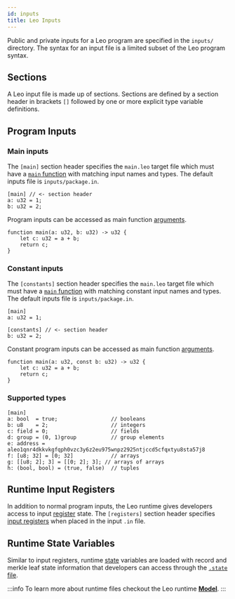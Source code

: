 ```yaml
---
id: inputs
title: Leo Inputs
---
```


Public and private inputs for a Leo program are specified in the `inputs/` directory. 
The syntax for an input file is a limited subset of the Leo program syntax. 

## Sections
A Leo input file is made up of sections. Sections are defined by a section header in brackets `[]` followed by one or 
more explicit type variable definitions. 

## Program Inputs

### Main inputs
The `[main]` section header specifies the `main.leo` target file which must have a [`main` function](07_functions.md#main-function-inputs) with matching input names and types.
The default inputs file is `inputs/package.in`. 

```leo title="inputs/package.in"
[main] // <- section header
a: u32 = 1;
b: u32 = 2;
```

Program inputs can be accessed as main function [arguments](07_functions.md#arguments).

```leo title="src/main.leo"
function main(a: u32, b: u32) -> u32 {
    let c: u32 = a + b;
    return c;
}
```

### Constant inputs

The `[constants]` section header specifies the `main.leo` target file which must have a [`main` function](07_functions.md#main-function-inputs) with matching constant input names and types.
The default inputs file is `inputs/package.in`.

```leo title="inputs/package.in"
[main]
a: u32 = 1;

[constants] // <- section header
b: u32 = 2;
```

Constant program inputs can be accessed as main function [arguments](07_functions.md#arguments).

```leo title="src/main.leo"
function main(a: u32, const b: u32) -> u32 {
    let c: u32 = a + b;
    return c;
}
```

### Supported types

```leo
[main]
a: bool  = true;                 // booleans
b: u8    = 2;                    // integers
c: field = 0;                    // fields
d: group = (0, 1)group           // group elements
e: address = aleo1qnr4dkkvkgfqph0vzc3y6z2eu975wnpz2925ntjccd5cfqxtyu8sta57j8
f: [u8; 32] = [0; 32]            // arrays
g: [[u8; 2]; 3] = [[0; 2]; 3]; // arrays of arrays
h: (bool, bool) = (true, false)  // tuples
```

## Runtime Input Registers

In addition to normal program inputs, the Leo runtime gives developers access to input [register](../programming_model/00_model.md#registers) state.
The `[registers]` section header specifies [input registers](../programming_model/00_model.md#input-registers) when placed in the input `.in` file.

## Runtime State Variables

Similar to input registers, runtime [state](../programming_model/00_model.md#state) variables are loaded with record and 
merkle leaf state information that developers can access through the [`.state` file](../programming_model/00_model.md#state-file).

:::info
To learn more about runtime files checkout the Leo runtime [**Model**](../programming_model/00_model.md#in-and-out-files).
:::

